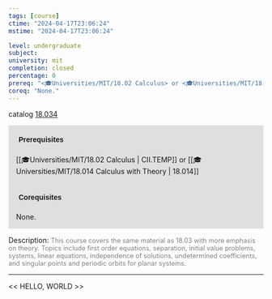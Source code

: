 ```yaml
---
tags: [course]
ctime: "2024-04-17T23:06:24"
mstime: "2024-04-17T23:06:24"

level: undergraduate
subject: 
university: mit
completion: closed
percentage: 0
prereq: "<🎓Universities/MIT/18.02 Calculus> or <🎓Universities/MIT/18.014 Calculus with Theory>"
coreq: "None."
---
```


catalog [18.034](https://ocw.mit.edu/courses/18-034-honors-differential-equations-spring-2004/pages/syllabus/)

<span style="display: block; padding: 15px; background-color: rgb(100, 100, 100, 0.2);"><font id="m_prereq3974_0" style="display: block; font-family: Arial, sans-serif; font-weight: bold; padding: 5px">Prerequisites</font><br><span id="prereq3974_0">[[🎓Universities/MIT/18.02 Calculus | CII.TEMP]] or [[🎓Universities/MIT/18.014 Calculus with Theory | 18.014]]</span></span>
<span style="display: block; padding: 15px; background-color: rgb(100, 100, 100, 0.2);"><font id="m_coreq3974_0" style="display: block; font-family: Arial, sans-serif; font-weight: bold; padding: 5px">Corequisites</font><br><span id="coreq3974_0">None.</span></span>

<font style="">Description:</font>
<font style="color: grey; font-size: 0.8rem;">This course covers the same material as 18.03 with more emphasis on theory. Topics include first order equations, separation, initial value problems, systems, linear equations, independence of solutions, undetermined coefficients, and singular points and periodic orbits for planar systems.</font>



---

<< HELLO, WORLD >>
